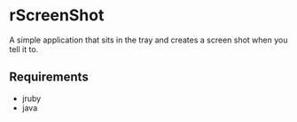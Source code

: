 rScreenShot
================================

A simple application that sits in the tray and creates a screen shot when you tell it to.

Requirements
-------------------------

* jruby
* java